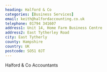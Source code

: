 ```yaml
---
heading: Halford & Co
categories: [Business Services]
email: keith@halfordaccounting.co.uk
telephone: 01794 341607
address1: Unit 14, Home Farm Business Centre
address2: East Tytherley Road
city: East Tytherly
county: Hampshire
country: UK
postcode: SO51 0JT
---
```

Halford & Co Accountants
